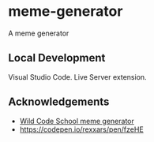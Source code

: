 # meme-generator
A meme generator

## Local Development

Visual Studio Code.
Live Server extension.

## Acknowledgements

- [Wild Code School meme generator](https://codepen.io/eveningkid/pen/qBdeQJo?editors=1010)
- https://codepen.io/rexxars/pen/fzeHE